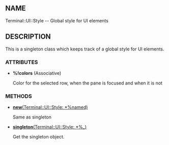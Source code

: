 ## NAME

Terminal::UI::Style -- Global style for UI elements

## DESCRIPTION

This is a singleton class which keeps track of a global style for UI elements.

### ATTRIBUTES

* **%!colors** (Associative)

  Color for the selected row, when the pane is focused and when it is not


### METHODS

* [**new**(Terminal::UI::Style: *%named)](https://git.sr.ht/~bduggan/raku-terminal-ui/tree/0.0.18/lib/Terminal/UI/Style.rakumod#L13)

  Same as singleton

* [**singleton**(Terminal::UI::Style: *%_)](https://git.sr.ht/~bduggan/raku-terminal-ui/tree/0.0.18/lib/Terminal/UI/Style.rakumod#L18)

  Get the singleton object.
